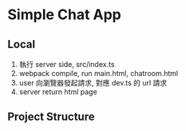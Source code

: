 # Simple Chat App

## Local

1. 執行 server side, src/index.ts
2. webpack compile, run main.html, chatroom.html
3. user 向瀏覽器發起請求, 對應 dev.ts 的 url 請求
4. server return html page

## Project Structure
